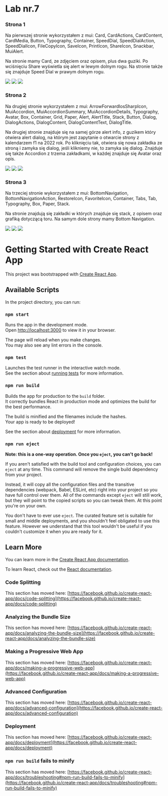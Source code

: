 # Lab nr.7

### Strona 1
Na pierwszej stronie wykorzystałem z mui: Card, CardActions, CardContent, CardMedia, Button, Typography, Container, SpeedDial, SpeedDialAction, SpeedDialIcon, FileCopyIcon,
SaveIcon, PrintIcon, ShareIcon, Snackbar, MuiAlert.

Na stronie mamy Card, ze zdjęciem oraz opisem, plus dwa guziki. Po wciśnięciu Share wyświetla się alert w lewym dolnym rogu. Na stronie także się znajduje Speed Dial w prawym dolnym rogu.

![](screens/1_1.png)
![](screens/1_2.png)
![](screens/1_3.png)

### Strona 2
Na drugiej stronie wykorzystałem z mui: ArrowForwardIosSharpIcon, MuiAccordion, MuiAccordionSummary, MuiAccordionDetails, Typography, Avatar, Box, Container, Grid, Paper,
Alert, AlertTitle, Stack, Button, Dialog,  DialogActions, DialogContent, DialogContentText, DialogTitle.

Na drugiej stronie znajduje się na samej górze alert info, z guzikem który otwiera alert dialog, na którym jest zapytanie o otwarcie strony z kalendarzem f1 na 2022 rok.
Po kliknięciu tak, otwiera się nowa zakładka ze stroną i zamyka się dialog, jeśli klikniemy nie, to zamyka się dialog.
Znajduje się także Accordion z trzema zakładkami, w każdej znajduje się Avatar oraz opis.

![](screens/2_1.png)
![](screens/2_2.png)
![](screens/2_3.png)

### Strona 3
Na trzeciej stronie wykorzystałem z mui: BottomNavigation, BottomNavigationAction, RestoreIcon, FavoriteIcon, Container, Tabs, Tab,
Typography, Box, Paper, Stack.

Na stronie znajdują się zakładki w których znajduje się stack, z opisem oraz grafiką dotyczącą toru. Na samym dole strony mamy Bottom Navigation.

![](screens/3_1.png)
![](screens/3_2.png)
![](screens/3_3.png)


# Getting Started with Create React App

This project was bootstrapped with [Create React App](https://github.com/facebook/create-react-app).

## Available Scripts

In the project directory, you can run:

### `npm start`

Runs the app in the development mode.\
Open [http://localhost:3000](http://localhost:3000) to view it in your browser.

The page will reload when you make changes.\
You may also see any lint errors in the console.

### `npm test`

Launches the test runner in the interactive watch mode.\
See the section about [running tests](https://facebook.github.io/create-react-app/docs/running-tests) for more information.

### `npm run build`

Builds the app for production to the `build` folder.\
It correctly bundles React in production mode and optimizes the build for the best performance.

The build is minified and the filenames include the hashes.\
Your app is ready to be deployed!

See the section about [deployment](https://facebook.github.io/create-react-app/docs/deployment) for more information.

### `npm run eject`

**Note: this is a one-way operation. Once you `eject`, you can't go back!**

If you aren't satisfied with the build tool and configuration choices, you can `eject` at any time. This command will remove the single build dependency from your project.

Instead, it will copy all the configuration files and the transitive dependencies (webpack, Babel, ESLint, etc) right into your project so you have full control over them. All of the commands except `eject` will still work, but they will point to the copied scripts so you can tweak them. At this point you're on your own.

You don't have to ever use `eject`. The curated feature set is suitable for small and middle deployments, and you shouldn't feel obligated to use this feature. However we understand that this tool wouldn't be useful if you couldn't customize it when you are ready for it.

## Learn More

You can learn more in the [Create React App documentation](https://facebook.github.io/create-react-app/docs/getting-started).

To learn React, check out the [React documentation](https://reactjs.org/).

### Code Splitting

This section has moved here: [https://facebook.github.io/create-react-app/docs/code-splitting](https://facebook.github.io/create-react-app/docs/code-splitting)

### Analyzing the Bundle Size

This section has moved here: [https://facebook.github.io/create-react-app/docs/analyzing-the-bundle-size](https://facebook.github.io/create-react-app/docs/analyzing-the-bundle-size)

### Making a Progressive Web App

This section has moved here: [https://facebook.github.io/create-react-app/docs/making-a-progressive-web-app](https://facebook.github.io/create-react-app/docs/making-a-progressive-web-app)

### Advanced Configuration

This section has moved here: [https://facebook.github.io/create-react-app/docs/advanced-configuration](https://facebook.github.io/create-react-app/docs/advanced-configuration)

### Deployment

This section has moved here: [https://facebook.github.io/create-react-app/docs/deployment](https://facebook.github.io/create-react-app/docs/deployment)

### `npm run build` fails to minify

This section has moved here: [https://facebook.github.io/create-react-app/docs/troubleshooting#npm-run-build-fails-to-minify](https://facebook.github.io/create-react-app/docs/troubleshooting#npm-run-build-fails-to-minify)
